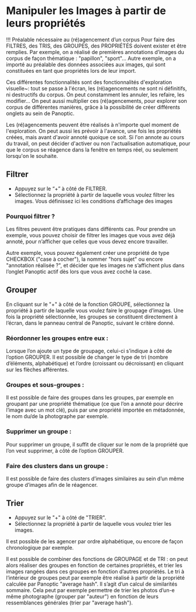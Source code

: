 # Manipuler les Images à partir de leurs propriétés

!!! Préalable nécessaire au (ré)agencement d’un corpus
    Pour faire des FILTRES, des TRIS, des GROUPES, des PROPRIÉTÉS doivent exister et être remplies. Par exemple, on a réalisé de premières annotations d’images du corpus de façon thématique : "papillon", "sport"... Autre exemple, on a importé au préalable des données associées aux images, qui sont constituées en tant que propriétés lors de leur import.

Ces différentes fonctionnalités sont des fonctionnalités d'exploration visuelle~: tout se passe à l'écran, les (ré)agencements ne sont ni définitifs, ni destructifs du corpus. On peut constamment les annuler, les refaire, les modifier... On peut aussi multiplier ces (ré)agencements, pour explorer son corpus de différentes manières, grâce à la possibilité de créer différents onglets au sein de Panoptic.

Les (ré)agencements peuvent être réalisés à n'importe quel moment de l'exploration. On peut aussi les prévoir à l'avance, une fois les propriétés créées, mais avant d'avoir annoté quoique ce soit. Si l'on annote au cours du travail, on peut décider d'activer ou non l'actualisation automatique, pour que le corpus se réagence dans la fenêtre en temps réel, ou seulement lorsqu'on le souhaite.

## Filtrer

- Appuyez sur le “+” à côté de FILTRER.
- Sélectionnez la propriété à partir de laquelle vous voulez filtrer les images. Vous définissez ici les conditions d’affichage des images

### Pourquoi filtrer ?

Les filtres peuvent être pratiques dans différents cas. Pour prendre un exemple, vous pouvez choisir de filtrer les images que vous avez déjà annoté, pour n’afficher que celles que vous devez encore travailler.

Autre exemple, vous pouvez également créer une propriété de type CHECKBOX ("case à cocher"), la nommer "hors sujet" ou encore "annotation réalisée ?", et décider que les images ne s’affichent plus dans l’onglet Panoptic actif dès lors que vous avez coché la case.

## Grouper

En cliquant sur le "+" à côté de la fonction GROUPE, sélectionnez la propriété à partir de laquelle vous voulez faire le groupage d’images. Une fois la propriété sélectionnée, les groupes se constituent directement à l’écran, dans le panneau central de Panoptic, suivant le critère donné.

### Réordonner les groupes entre eux :

Lorsque l’on ajoute un type de groupage, celui-ci s’indique à côté de l’option GROUPER. Il est possible de changer le type de tri (nombre d’éléments, alphabétique) et l’ordre (croissant ou décroissant) en cliquant sur les flèches afférentes.

### Groupes et sous-groupes :

Il est possible de faire des groupes dans les groupes, par exemple en groupant par une propriété thématique (ce que
l’on a annoté pour décrire l’image avec un mot clé), puis par une propriété importée en métadonnée, le nom du/de la
photographe par exemple.

### Supprimer un groupe :

Pour supprimer un groupe, il suffit de cliquer sur le nom de la propriété que l’on veut supprimer, à côté de l’option GROUPER.

### Faire des clusters dans un groupe :

Il est possible de faire des clusters d’images similaires au sein d’un même groupe d’images afin de le réagencer.

## Trier

- Appuyez sur le "+" à côté de "TRIER".
- Sélectionnez la propriété à partir de laquelle vous voulez trier les images.

Il est possible de les agencer par ordre alphabétique, ou encore de façon chronologique par exemple.

Il est possible de combiner des fonctions de GROUPAGE et de TRI : on peut alors réaliser des groupes en fonction de certaines propriétés, et trier les images rangées dans ces groupes en fonction d’autres propriétés. Le tri à l’intérieur de groupes peut par exemple être réalisé à partir de la propriété calculée par Panoptic "average hash". Il s’agit d’un calcul de similarités sommaire. Cela peut par exemple permettre de trier les photos d’un-e même photographe (grouper par "auteur") en fonction de leurs ressemblances générales (trier par "average hash").